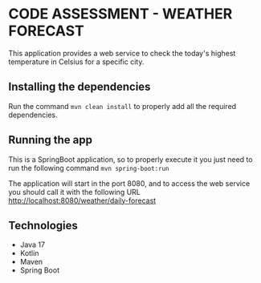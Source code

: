 # CODE ASSESSMENT - WEATHER FORECAST

This application provides a web service to check the today's highest temperature in Celsius for a specific city.

## Installing the dependencies
Run the command `mvn clean install` to properly add all the required dependencies.

## Running the app
This is a SpringBoot application, so to properly execute it you just need to run the following command
`mvn spring-boot:run`

The application will start in the port 8080, and to access the web service you should call it with the following URL
[http://localhost:8080/weather/daily-forecast](http://localhost:8080/weather/daily-forecast)

## Technologies

- Java 17
- Kotlin
- Maven
- Spring Boot
